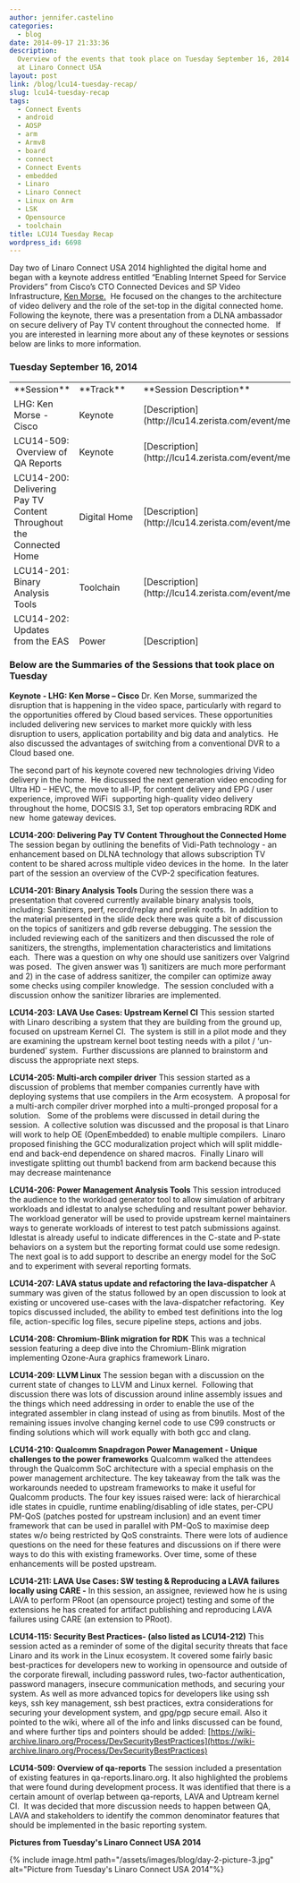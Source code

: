 ```yaml
---
author: jennifer.castelino
categories:
  - blog
date: 2014-09-17 21:33:36
description:
  Overview of the events that took place on Tuesday September 16, 2014
  at Linaro Connect USA
layout: post
link: /blog/lcu14-tuesday-recap/
slug: lcu14-tuesday-recap
tags:
  - Connect Events
  - android
  - AOSP
  - arm
  - Armv8
  - board
  - connect
  - Connect Events
  - embedded
  - Linaro
  - Linaro Connect
  - Linux on Arm
  - LSK
  - Opensource
  - toolchain
title: LCU14 Tuesday Recap
wordpress_id: 6698
---
```


Day two of Linaro Connect USA 2014 highlighted the digital home and began with a keynote address entitled “Enabling Internet Speed for Service Providers” from Cisco’s CTO Connected Devices and SP Video Infrastructure, [Ken Morse.](https://connect.linaro.org/lcu14/)  He focused on the changes to the architecture of video delivery and the role of the set-top in the digital connected home. Following the keynote, there was a presentation from a DLNA ambassador on secure delivery of Pay TV content throughout the connected home.   If you are interested in learning more about any of these keynotes or sessions below are links to more information.

### **Tuesday September 16, 2014**

<table width="1043" style="height: 473px;"  class="table responsive-table">
<tbody >
<tr >

<td width="35%" markdown="1" >
**Session**
</td>

<td width="13%" markdown="1" >
**Track**
</td>

<td width="13%" markdown="1" >
**Session Description**
</td>

<td width="13%" markdown="1" >
**YouTube Video**
</td>

<td width="13%" markdown="1" >
**Presentation**
</td>

<td width="13%" >**Video (Linaro Server)**
</td>
</tr>
<tr >

<td markdown="1">
LHG: Ken Morse - Cisco
</td>

<td markdown="1">
Keynote
</td>

<td markdown="1">
[Description](http://lcu14.zerista.com/event/member/137723)
</td>

<td markdown="1">
[Video](https://www.youtube.com/watch?v=RM4deFVB3N0&list=UUIVqQKxCyQLJS6xvSmfndLA)
</td>

<td markdown="1">
Available soon
</td>

<td markdown="1">
[Link](http://people.linaro.org/linaro-connect/lcu14/videos/09-16-Tuesday/LCU14%20-%20LHG%20Keynote%201.mp4)
</td>
</tr>
<tr >

<td markdown="1">
LCU14-509:  Overview of QA Reports
</td>

<td markdown="1">
Keynote
</td>

<td markdown="1">
[Description](http://lcu14.zerista.com/event/member/137797)
</td>

<td markdown="1">
[Video](https://www.youtube.com/watch?v=D-1hkuroiYQ&list=UUIVqQKxCyQLJS6xvSmfndLA)
</td>

<td markdown="1">
[Link to Presentation](http://www.slideshare.net/linaroorg/lcu14-509-overview-of-qa-reports)
</td>

<td markdown="1">
[Link](http://people.linaro.org/linaro-connect/lcu14/videos/09-16-Tuesday/LCU14-509-%20Overview%20of%20qa-reports.mp4)
</td>
</tr>
<tr >

<td markdown="1">
LCU14-200: Delivering Pay TV Content Throughout the Connected Home
</td>

<td markdown="1">
Digital Home
</td>

<td markdown="1">
[Description](http://lcu14.zerista.com/event/member/137725)
</td>

<td markdown="1">
[Video](https://www.youtube.com/watch?v=DPFsEmkAW_g&list=UUIVqQKxCyQLJS6xvSmfndLA)
</td>

<td markdown="1">
Available soon
</td>

<td markdown="1">
[Link](http://people.linaro.org/linaro-connect/lcu14/videos/09-16-Tuesday/LCU14-200-%20Delivering%20Pay%20TV%20Content%20Throughout%20the%20Connected%20Home.mp4)
</td>
</tr>
<tr >

<td markdown="1">
LCU14-201: Binary Analysis Tools
</td>

<td markdown="1">
Toolchain
</td>

<td markdown="1">
[Description](http://lcu14.zerista.com/event/member/137726)
</td>

<td markdown="1">
[Video](https://www.youtube.com/watch?v=QIu601HYwSA&list=UUIVqQKxCyQLJS6xvSmfndLA)
</td>

<td markdown="1">
[Link to Presentation](http://www.slideshare.net/linaroorg/lcu14-201-binary-analysis-tools)
</td>

<td markdown="1">
[Link](http://people.linaro.org/linaro-connect/lcu14/videos/09-16-Tuesday/LCU14-201-%20Binary%20Analysis%20Tools.mp4)
</td>
</tr>
<tr >

<td markdown="1">
LCU14-202: Updates from the EAS workshop at Kernel summit
</td>

<td markdown="1">
Power Management
</td>

<td markdown="1">
[Description](http://lcu14.zerista.com/event/member/137727)
</td>

<td markdown="1">
Not Available
</td>

<td markdown="1">
Available soon
</td>

<td markdown="1">
Not Available
</td>
</tr>
<tr >

<td markdown="1">
LCU14-203: LAVA Use Cases: Upstream Kernel CI
</td>

<td markdown="1">
LAVA
</td>

<td markdown="1">
[Description](http://lcu14.zerista.com/event/member/137728)
</td>

<td markdown="1">
[Video](https://www.youtube.com/watch?v=VcJziUPtknI&list=UUIVqQKxCyQLJS6xvSmfndLA)
</td>

<td markdown="1">
[Link to Presentation](http://www.slideshare.net/linaroorg/lcu14-203-lava-use-cases-upstream-kernel-ci)
</td>

<td markdown="1">
[Link](http://people.linaro.org/linaro-connect/lcu14/videos/09-16-Tuesday/LCU14-203-%20LAVA%20Use%20Cases-%20Upstream%20Kernel%20CI.mp4)
</td>
</tr>
<tr >

<td markdown="1">

</td>

<td markdown="1">

</td>

<td markdown="1">

</td>

<td markdown="1">

</td>

<td markdown="1">

</td>

<td markdown="1">

</td>
</tr>
<tr >

<td markdown="1">
LCU14-205: Multi-arch compiler driver
</td>

<td markdown="1">
Toolchain
</td>

<td markdown="1">
[Description](http://lcu14.zerista.com/event/member/137731)
</td>

<td markdown="1">
[Video](https://www.youtube.com/watch?v=a1bA7uoR54o&list=UUIVqQKxCyQLJS6xvSmfndLA)
</td>

<td markdown="1">
[Link to Presentation](http://www.slideshare.net/linaroorg/lcu14-205-multiarch-compiler-driver)
</td>

<td markdown="1">
[Link](http://people.linaro.org/linaro-connect/lcu14/videos/09-16-Tuesday/LCU14-205-%20Multi-arch%20compiler%20driver.mp4)
</td>
</tr>
<tr >

<td markdown="1">
LCU14-206: Power Management Analysis Tools
</td>

<td markdown="1">
Power Management
</td>

<td markdown="1">
[Description](http://lcu14.zerista.com/event/member/137732)
</td>

<td markdown="1">
[Video](https://www.youtube.com/watch?v=83KNt2Ibxxg&list=UUIVqQKxCyQLJS6xvSmfndLA)
</td>

<td markdown="1">
[Link to Presentation](http://www.slideshare.net/linaroorg/lcu14-206-tools-to-analyse-scheduling-behaviour-and-its-impact-on-power-management)
</td>

<td markdown="1">
[Link](http://people.linaro.org/linaro-connect/lcu14/videos/09-16-Tuesday/LCU14-206-%20Power%20Management%20Analysis%20Tools.mp4)
</td>
</tr>
<tr >

<td markdown="1">
LCU14-207: LAVA status update and refactoring the lava-dispatcher
</td>

<td markdown="1">
LAVA
</td>

<td markdown="1">
[Description](http://lcu14.zerista.com/event/member/137733)
</td>

<td markdown="1">
[Video](https://www.youtube.com/watch?v=dYKxmSz4-Bo&list=UUIVqQKxCyQLJS6xvSmfndLA)
</td>

<td markdown="1">
[Link to Presentation](http://www.slideshare.net/linaroorg/lcu14-207-refactoring-the-lavadispatcher)
</td>

<td markdown="1">
[Link](http://people.linaro.org/linaro-connect/lcu14/videos/09-16-Tuesday/LCU14-207-%20LAVA%20status%20update%20and%20refactoring%20the%20lava-dispatcher.mp4)
</td>
</tr>
<tr >

<td markdown="1">
LCU14-208: Chromium-Blink migration for RDK
</td>

<td markdown="1">
Digital Home
</td>

<td markdown="1">
[Description](http://lcu14.zerista.com/event/member/137734)
</td>

<td markdown="1">
[Video](https://www.youtube.com/watch?v=8crF6f1JAG8&list=UUIVqQKxCyQLJS6xvSmfndLA)
</td>

<td markdown="1">
[Link to Presentation](http://www.slideshare.net/linaroorg/lcu14-208-chromiumblink-migration-for-rdk-39155555)
</td>

<td markdown="1">
[Link](http://people.linaro.org/linaro-connect/lcu14/videos/09-16-Tuesday/LCU14-208-%20Chromium-Blink%20migration%20for%20RDK.mp4)
</td>
</tr>
<tr >

<td markdown="1">
LCU14-209: LLVM Linux
</td>

<td markdown="1">
Toolchain
</td>

<td markdown="1">
[Description](http://lcu14.zerista.com/event/member/137735)
</td>

<td markdown="1">
[Video](https://www.youtube.com/watch?v=gcVQxjb6iQ4&list=UUIVqQKxCyQLJS6xvSmfndLA)
</td>

<td markdown="1">
[Link to Presentation](http://www.slideshare.net/linaroorg/lcu14-209-llvm-linux-39165110)
</td>

<td markdown="1">
[Link](http://people.linaro.org/linaro-connect/lcu14/videos/09-16-Tuesday/LCU14-209-%2520LLVM%2520Linux.mp4)
</td>
</tr>
<tr >

<td markdown="1">
LCU14-210: Qualcomm Snapdragon Power Management – Unique challenges to the power frameworks
</td>

<td markdown="1">
Power Management
</td>

<td markdown="1">
[Description](http://lcu14.zerista.com/event/member/137736)
</td>

<td markdown="1">
Not Available
</td>

<td markdown="1">
[Link to Presentation](http://www.slideshare.net/linaroorg/lcu14-210-qualcomm-snapdragon-power-management-unique-challenges-for-power-frameworks)
</td>

<td markdown="1">
Not Available
</td>
</tr>
<tr >

<td markdown="1">
LCU14-211: LAVA Use Cases: SW testing & Reproducing a LAVA failures locally using CARE
</td>

<td markdown="1">
LAVA
</td>

<td markdown="1">
[Description](http://lcu14.zerista.com/event/member/137737)
</td>

<td markdown="1">
Not Available
</td>

<td markdown="1">
[Link to Presentation](http://www.slideshare.net/linaroorg/lcu14-211-lava-use-cases-sw-testing-reproducing-a-lava-failures-locally-using-care)
</td>

<td markdown="1">
Not Available
</td>
</tr>
<tr >

<td markdown="1">
LCU14-115: Security Best Practices
</td>

<td markdown="1">
Training
</td>

<td markdown="1">
[Description](http://lcu14.zerista.com/event/member/137719)
</td>

<td markdown="1">
[Video](https://www.youtube.com/watch?v=HuC_yiK73Iw&list=UUIVqQKxCyQLJS6xvSmfndLA)
</td>

<td markdown="1">
[Link to Presentation](http://www.slideshare.net/linaroorg/lcu14-115-security-best-practices)
</td>

<td markdown="1">
[Link](http://people.linaro.org/linaro-connect/lcu14/videos/09-16-Tuesday/LCU14-115-%2520Security%2520Best%2520Practices.mp4)
</td>
</tr>
</tbody>
</table>

### **Below are the Summaries of the Sessions that took place on Tuesday**

**Keynote - LHG: Ken Morse – Cisco** Dr. Ken Morse, summarized the disruption that is happening in the video space, particularly with regard to the opportunities offered by Cloud based services. These opportunities included delivering new services to market more quickly with less disruption to users, application portability and big data and analytics.  He also discussed the advantages of switching from a conventional DVR to a Cloud based one.

The second part of his keynote covered new technologies driving Video delivery in the home.  He discussed the next generation video encoding for Ultra HD – HEVC, the move to all-IP, for content delivery and EPG / user experience, improved WiFi  supporting high-quality video delivery throughout the home, DOCSIS 3.1, Set top operators embracing RDK and new  home gateway devices.

**LCU14-200: Delivering Pay TV Content Throughout the Connected Home** The session began by outlining the benefits of Vidi-Path technology - an enhancement based on DLNA technology that allows subscription TV content to be shared across multiple video devices in the home.  In the later part of the session an overview of the CVP-2 specification features.

**LCU14-201: Binary Analysis Tools** During the session there was a presentation that covered currently available binary analysis tools, including: Sanitizers, perf, record/replay and prelink rootfs.  In addition to the material presented in the slide deck there was quite a bit of discussion on the topics of sanitizers and gdb reverse debugging. The session the included reviewing each of the sanitizers and then discussed the role of sanitizers, the strengths, implementation characteristics and limitations each.  There was a question on why one should use sanitizers over Valgrind was posed.  The given answer was 1) sanitizers are much more performant and 2) in the case of address sanitizer, the compiler can optimize away some checks using compiler knowledge.  The session concluded with a discussion onhow the sanitizer libraries are implemented.

**LCU14-203: LAVA Use Cases: Upstream Kernel CI** This session started with Linaro describing a system that they are building from the ground up, focused on upstream Kernel CI.  The system is still in a pilot mode and they are examining the upstream kernel boot testing needs with a pilot / ‘un-burdened’ system.  Further discussions are planned to brainstorm and discuss the appropriate next steps.

**LCU14-205: Multi-arch compiler driver** This session started as a discussion of problems that member companies currently have with deploying systems that use compilers in the Arm ecosystem.  A proposal for a multi-arch compiler driver morphed into a multi-pronged proposal for a solution.   Some of the problems were discussed in detail during the session.  A collective solution was discussed and the proposal is that Linaro will work to help OE (OpenEmbedded) to enable multiple compilers.  Linaro proposed finishing the GCC moduralization project which will split middle-end and back-end dependence on shared macros.  Finally Linaro will investigate splitting out thumb1 backend from arm backend because this may decrease maintenance

**LCU14-206: Power Management Analysis Tools** This session introduced the audience to the workload generator tool to allow simulation of arbitrary workloads and idlestat to analyse scheduling and resultant power behavior. The workload generator will be used to provide upstream kernel maintainers ways to generate workloads of interest to test patch submissions against. Idlestat is already useful to indicate differences in the C-state and P-state behaviors on a system but the reporting format could use some redesign. The next goal is to add support to describe an energy model for the SoC and to experiment with several reporting formats.

**LCU14-207: LAVA status update and refactoring the lava-dispatcher** A summary was given of the status followed by an open discussion to look at existing or uncovered use-cases with the lava-dispatcher refactoring.  Key topics discussed included, the ability to embed test definitions into the log file, action-specific log files, secure pipeline steps, actions and jobs.

**LCU14-208: Chromium-Blink migration for RDK** This was a technical session featuring a deep dive into the Chromium-Blink migration implementing Ozone-Aura graphics framework Linaro.

**LCU14-209: LLVM Linux** The session began with a discussion on the current state of changes to LLVM and Linux kernel.  Following that discussion there was lots of discussion around inline assembly issues and the things which need addressing in order to enable the use of the integrated assembler in clang instead of using as from binutils. Most of the remaining issues involve changing kernel code to use C99 constructs or finding solutions which will work equally with both gcc and clang.

**LCU14-210: Qualcomm Snapdragon Power Management - Unique challenges to the power frameworks** Qualcomm walked the attendees through the Qualcomm SoC architecture with a special emphasis on the power management architecture. The key takeaway from the talk was the workarounds needed to upstream frameworks to make it useful for Qualcomm products. The four key issues raised were: lack of hierarchical idle states in cpuidle, runtime enabling/disabling of idle states, per-CPU PM-QoS (patches posted for upstream inclusion) and an event timer framework that can be used in parallel with PM-QoS to maximise deep states w/o being restricted by QoS constraints. There were lots of audience questions on the need for these features and discussions on if there were ways to do this with existing frameworks. Over time, some of these enhancements will be posted upstream.

**LCU14-211: LAVA Use Cases: SW testing & Reproducing a LAVA failures locally using CARE -** In this session, an assignee, reviewed how he is using LAVA to perform PRoot (an opensource project) testing and some of the extensions he has created for artifact publishing and reproducing LAVA failures using CARE (an extension to PRoot).

**LCU14-115: Security Best Practices- (also listed as LCU14-212)** This session acted as a reminder of some of the digital security threats that face Linaro and its work in the Linux ecosystem. It covered some fairly basic best-practices for developers new to working in opensource and outside of the corporate firewall, including password rules, two-factor authentication, password managers, insecure communication methods, and securing your system. As well as more advanced topics for developers like using ssh keys, ssh key management, ssh best practices, extra considerations for securing your development system, and gpg/pgp secure email. Also it pointed to the wiki, where all of the info and links discussed can be found, and where further tips and pointers should be added: [https://wiki-archive.linaro.org/Process/DevSecurityBestPractices](https://wiki-archive.linaro.org/Process/DevSecurityBestPractices)

**LCU14-509: Overview of qa-reports** The session included a presentation of existing features in qa-reports.linaro.org. It also highlighted the problems that were found during development process. It was identified that there is a certain amount of overlap between qa-reports, LAVA and Uptream kernel CI.  It was decided that more discussion needs to happen between QA, LAVA and stakeholders to identify the common denominator features that should be implemented in the basic reporting system.

**Pictures from Tuesday's Linaro Connect USA 2014**

{% include image.html path="/assets/images/blog/day-2-picture-3.jpg" alt="Picture from Tuesday's Linaro Connect USA 2014"%}
